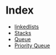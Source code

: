 # Index

- [linkedlists](https://github.com/johan-franco/csc223/tree/main/linkedlists)
- [Stacks](https://github.com/johan-franco/csc223/tree/main/stacks)
- [Queue](https://github.com/johan-franco/csc223/tree/main/queue)
- [Priority Queue](https://github.com/johan-franco/csc223/tree/main/priorityQueue)